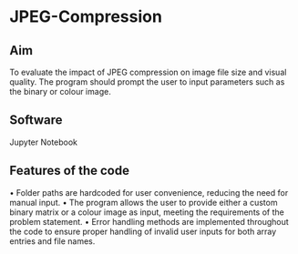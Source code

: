 # JPEG-Compression
## Aim 
To evaluate the impact of JPEG compression on image file size and visual quality. The program should
prompt the user to input parameters such as the binary or colour image.

## Software 
Jupyter Notebook

## Features of the code
• Folder paths are hardcoded for user convenience, reducing the need for manual input.
• The program allows the user to provide either a custom binary matrix or a colour image as input,
meeting the requirements of the problem statement.
• Error handling methods are implemented throughout the code to ensure proper handling of invalid user
inputs for both array entries and file names.
